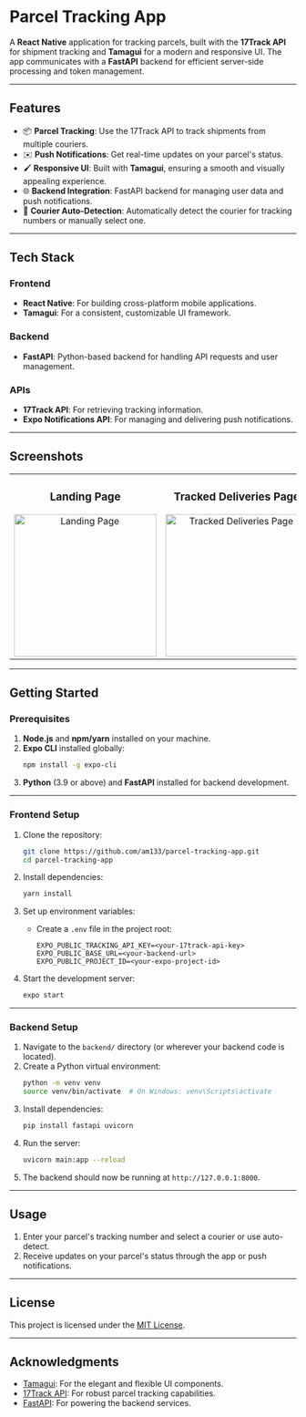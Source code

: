 
# Parcel Tracking App

A **React Native** application for tracking parcels, built with the **17Track API** for shipment tracking and **Tamagui** for a modern and responsive UI. The app communicates with a **FastAPI** backend for efficient server-side processing and token management.

---

## **Features**

- 📦 **Parcel Tracking**: Use the 17Track API to track shipments from multiple couriers.
- ✉️ **Push Notifications**: Get real-time updates on your parcel's status.
- 🖌️ **Responsive UI**: Built with **Tamagui**, ensuring a smooth and visually appealing experience.
- 🌐 **Backend Integration**: FastAPI backend for managing user data and push notifications.
- 🚛 **Courier Auto-Detection**: Automatically detect the courier for tracking numbers or manually select one.

---

## **Tech Stack**

### Frontend
- **React Native**: For building cross-platform mobile applications.
- **Tamagui**: For a consistent, customizable UI framework.

### Backend
- **FastAPI**: Python-based backend for handling API requests and user management.

### APIs
- **17Track API**: For retrieving tracking information.
- **Expo Notifications API**: For managing and delivering push notifications.

---

## **Screenshots**

<table>
  <tr>
    <td align="center">
      <h3>Landing Page</h3>
      <img src="https://i.imgur.com/VOtTnbA.png" alt="Landing Page" width="250" />
    </td>
    <td align="center">
      <h3>Tracked Deliveries Page</h3>
      <img src="https://i.imgur.com/s7gTugI.png" alt="Tracked Deliveries Page" width="250" />
    </td>
    <td align="center">
      <h3>Detailed Tracking View</h3>
      <img src="https://i.imgur.com/LY4TOx0.png" alt="Detailed Tracking View" width="250" />
    </td>
    <td align="center">
      <h3>Tracking Events</h3>
      <img src="https://i.imgur.com/n4iJ2Ar.png" alt="Tracking Events" width="250" />
    </td>
  </tr>
</table>


---

## **Getting Started**

### Prerequisites

1. **Node.js** and **npm/yarn** installed on your machine.
2. **Expo CLI** installed globally:
   ```bash
   npm install -g expo-cli
   ```
3. **Python** (3.9 or above) and **FastAPI** installed for backend development.

---

### Frontend Setup

1. Clone the repository:
   ```bash
   git clone https://github.com/am133/parcel-tracking-app.git
   cd parcel-tracking-app
   ```

2. Install dependencies:
   ```bash
   yarn install
   ```

3. Set up environment variables:
   - Create a `.env` file in the project root:
     ```plaintext
     EXPO_PUBLIC_TRACKING_API_KEY=<your-17track-api-key>
     EXPO_PUBLIC_BASE_URL=<your-backend-url>
     EXPO_PUBLIC_PROJECT_ID=<your-expo-project-id>
     ```

4. Start the development server:
   ```bash
   expo start
   ```

---

### Backend Setup

1. Navigate to the `backend/` directory (or wherever your backend code is located).
2. Create a Python virtual environment:
   ```bash
   python -m venv venv
   source venv/bin/activate  # On Windows: venv\Scripts\activate
   ```
3. Install dependencies:
   ```bash
   pip install fastapi uvicorn
   ```
4. Run the server:
   ```bash
   uvicorn main:app --reload
   ```
5. The backend should now be running at `http://127.0.0.1:8000`.

---

## **Usage**

1. Enter your parcel's tracking number and select a courier or use auto-detect.
2. Receive updates on your parcel's status through the app or push notifications.

---

## **License**

This project is licensed under the [MIT License](LICENSE).

---

## **Acknowledgments**

- [Tamagui](https://tamagui.dev): For the elegant and flexible UI components.
- [17Track API](https://17track.net): For robust parcel tracking capabilities.
- [FastAPI](https://fastapi.tiangolo.com): For powering the backend services.
